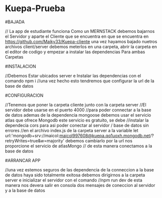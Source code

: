 # Kuepa-Prueba

#BAJADA

// La app de estudiante funciona Como un MERNSTACK debemos bajarnos el Servidor y aparte el Cliente que se encuentra en que se encuentra en https://github.com/Maiky33/Kuepa-cliente una vez hayamos bajado nuetros archivos client/server debemos meterlos en una carpeta, abrir la carpeta en el editor de codigo y empezar a instalar las dependencias Para ambas Carpetas

#INSTALACION

//Debemos Estar ubicados  server e Instalar las dependencias con el comando npm i 
//una vez hecho esto tendremos que configurar la url de la base de datos


#CONFIGURACION

//Tenemos que poner la carpeta cliente junto con la carpeta server
//El servidor debe usarse en el puerto 4000
//para poder connectar a la base de datos ademas de la dependencia mongoose debemos usar el servicio atlas que ofrece Mongodb este servicio es gratuito, se debe 
//instalar la dependecia cors para asi poder conectar al servidor / base de datos sin errores 
//en el archivo index.js de la carpeta server a la variable let url:'mongodb+srv://maicol:maicol997608@kuepa.qq1uoxh.mongodb.net/?retryWrites=true&w=majority'
debemos  cambiarlo por la url nos proporcione el servicio de atlasMongo // de esta manera conectamos a la base de datos

#ARRANCAR APP

//una vez estemos seguros de las dependencia de la conneccion a la base de datos haya sido totalmente exitosa debemos dirigirnos a la carpeta server e inicializar el servidor con el comando //npm run dev de esta manera nos devera salir en consola dos mensajes de coneccion al servidor y a la base de datos
